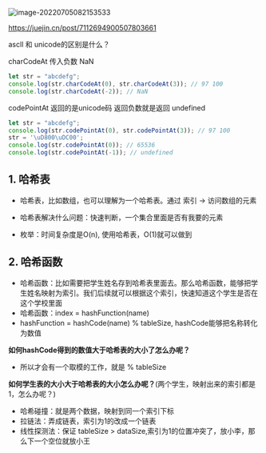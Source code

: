 ![image-20220705082153533](C:\Users\huawei\AppData\Roaming\Typora\typora-user-images\image-20220705082153533.png)





https://juejin.cn/post/7112694900507803661

ascll 和 unicode的区别是什么？



charCodeAt 传入负数 NaN

```js
let str = "abcdefg";
console.log(str.charCodeAt(0), str.charCodeAt(3)); // 97 100
console.log(str.charCodeAt(-2)); // NaN
```



codePointAt 返回的是unicode码 返回负数就是返回 undefined

```js
let str = "abcdefg";
console.log(str.codePointAt(0), str.codePointAt(3)); // 97 100
str = '\uD800\uDC00';
console.log(str.codePointAt(0)); // 65536
console.log(str.codePointAt(-1)); // undefined
```





## 1. 哈希表

- 哈希表，比如数组，也可以理解为一个哈希表。通过 索引 -> 访问数组的元素

- 哈希表解决什么问题：快速判断，一个集合里面是否有我要的元素
- 枚举：时间复杂度是O(n), 使用哈希表，O(1)就可以做到



## 2. 哈希函数

- 哈希函数：比如需要把学生姓名存到哈希表里面去。那么哈希函数，能够把学生姓名映射为索引。我们后续就可以根据这个索引，快速知道这个学生是否在这个学校里面
- 哈希函数：index = hashFunction(name)
- hashFunction = hashCode(name) % tableSize, hashCode能够把名称转化为数值



**如何hashCode得到的数值大于哈希表的大小了怎么办呢？**

- 所以才会有一个取模的工作，就是 % tableSize



**如何学生表的大小大于哈希表的大小怎么办呢？**(两个学生，映射出来的索引都是1，怎么办呢？)

- 哈希碰撞：就是两个数据，映射到同一个索引下标
- 拉链法：弄成链表，索引为1的改成一个链表
- 线性探测法：保证 tableSize > dataSize,索引为1的位置冲突了，放小李，那么下一个空位就放小王





